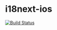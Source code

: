 # i18next-ios

[![Build Status](https://travis-ci.org/preplay/i18next-ios.svg)](https://travis-ci.org/preplay/i18next-ios)


